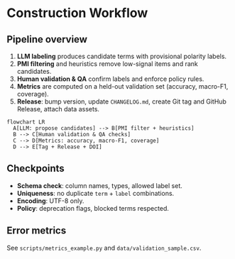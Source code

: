 # Construction Workflow

## Pipeline overview
1. **LLM labeling** produces candidate terms with provisional polarity labels.
2. **PMI filtering** and heuristics remove low-signal items and rank candidates.
3. **Human validation & QA** confirm labels and enforce policy rules.
4. **Metrics** are computed on a held-out validation set (accuracy, macro-F1, coverage).
5. **Release**: bump version, update `CHANGELOG.md`, create Git tag and GitHub Release, attach data assets.

```mermaid
flowchart LR
  A[LLM: propose candidates] --> B[PMI filter + heuristics]
  B --> C[Human validation & QA checks]
  C --> D[Metrics: accuracy, macro-F1, coverage]
  D --> E[Tag + Release + DOI]
```

## Checkpoints
- **Schema check**: column names, types, allowed label set.
- **Uniqueness**: no duplicate `term` + `label` combinations.
- **Encoding**: UTF-8 only.
- **Policy**: deprecation flags, blocked terms respected.

## Error metrics
See `scripts/metrics_example.py` and `data/validation_sample.csv`.
